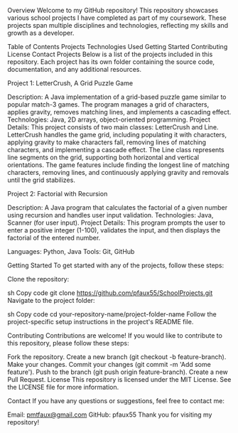 Overview
Welcome to my GitHub repository! This repository showcases various school projects I have completed as part of my coursework. These projects span multiple disciplines and technologies, reflecting my skills and growth as a developer.

Table of Contents
Projects
Technologies Used
Getting Started
Contributing
License
Contact
Projects
Below is a list of the projects included in this repository. Each project has its own folder containing the source code, documentation, and any additional resources.

Project 1: LetterCrush, A Grid Puzzle Game

Description: A Java implementation of a grid-based puzzle game similar to popular match-3 games. The program manages a grid of characters, applies gravity, removes matching lines, and implements a cascading effect. Technologies: Java, 2D arrays, object-oriented programming. Project Details: This project consists of two main classes: LetterCrush and Line. LetterCrush handles the game grid, including populating it with characters, applying gravity to make characters fall, removing lines of matching characters, and implementing a cascade effect. The Line class represents line segments on the grid, supporting both horizontal and vertical orientations. The game features include finding the longest line of matching characters, removing lines, and continuously applying gravity and removals until the grid stabilizes.

Project 2: Factorial with Recursion

Description: A Java program that calculates the factorial of a given number using recursion and handles user input validation. Technologies: Java, Scanner (for user input). Project Details: This program prompts the user to enter a positive integer (1-100), validates the input, and then displays the factorial of the entered number.



Languages: Python, Java
Tools: Git, GitHub

Getting Started
To get started with any of the projects, follow these steps:

Clone the repository:

sh
Copy code
git clone https://github.com/pfaux55/SchoolProjects.git
Navigate to the project folder:

sh
Copy code
cd your-repository-name/project-folder-name
Follow the project-specific setup instructions in the project's README file.

Contributing
Contributions are welcome! If you would like to contribute to this repository, please follow these steps:

Fork the repository.
Create a new branch (git checkout -b feature-branch).
Make your changes.
Commit your changes (git commit -m 'Add some feature').
Push to the branch (git push origin feature-branch).
Create a new Pull Request.
License
This repository is licensed under the MIT License. See the LICENSE file for more information.

Contact
If you have any questions or suggestions, feel free to contact me:

Email: pmtfaux@gmail.com
GitHub: pfaux55
Thank you for visiting my repository!
